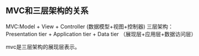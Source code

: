 ## MVC和三层架构的关系

MVC:Model + View + Controller (数据模型+视图+控制器)
三层架构：Presentation tier + Application tier + Data tier （展现层+应用层+数据访问层）

mvc是三层架构的展现层表示。